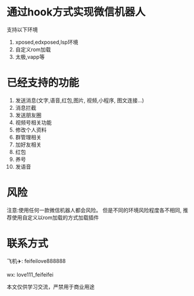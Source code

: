 # 通过hook方式实现微信机器人
支持以下环境
1. xposed,edxposed,lsp环境    
2. 自定义rom加载
3. 太极,vapp等


# 已经支持的功能
1. 发送消息(文字,语音,红包,图片, 视频,小程序, 图文连接...)
2. 消息拦截
3. 发送朋友圈
4. 视频号相关功能
5. 修改个人资料
6. 群管理相关
7. 加好友相关
8. 红包
9. 养号
10. 发语音


# 风险
注意:使用任何一款微信机器人都会风险。
但是不同的环境风险程度各不相同, 推荐使用自定义以rom加载的方式加载插件


# 联系方式
飞机✈️: feifeilove888888

wx: love111_feifeifei

本文仅供学习交流，严禁用于商业用途
